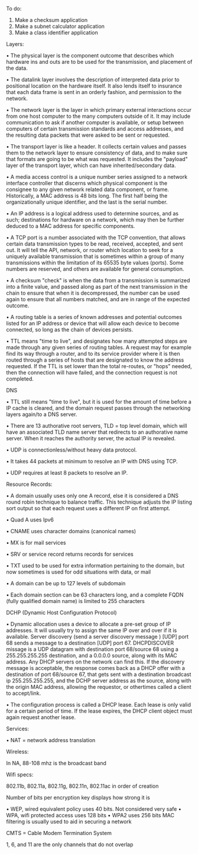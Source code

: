 To do:

1. Make a checksum application
2. Make a subnet calculator application
3. Make a class identifier application

Layers:

• The physical layer is the component outcome that describes which hardware ins and outs are to be used for the transmission, and placement of the data.

• The datalink layer involves the description of interpreted data prior to positional location on the hardware itself. It also lends itself to insurance that each data frame is sent in an orderly fashion, and permission to the network.

• The network layer is the layer in which primary external interactions occur from one host computer to the many computers outside of it. It may include communication to ask if another computer is available, or setup between computers of certain transmission standards and access addresses, and the resulting data packets that were asked to be sent or requested.

•  The transport layer is like a header. It collects certain values and passes them to the network layer to ensure consistency of data, and to make sure that formats are going to be what was requested. It includes the "payload" layer of the transport layer, which can have inherited/secondary data.

•  A media access control is a unique number series assigned to a network interface controller that discerns which physical component is the consignee to any given network related data component, or frame. Historically, a MAC address is 48 bits long. The first half being the organizationally unique identifier, and the last is the serial number.

• An IP address is a logical address used to determine sources, and as such; destinations for hardware on a network, which may then be further deduced to a MAC address for specific components.

• A TCP port is a number associated with the TCP convention, that allows certain data transmission types to be read, received, accepted, and sent out. It will tell the API, network, or router which location to seek for a uniquely available transmission that is sometimes within a group of many transmissions within the limitation of its 65535 byte values (ports). Some numbers are reserved, and others are available for general consumption.

• A checksum "check" is when the data from a transmission is summarized into a finite value, and passed along as part of the next transmission in the chain to ensure that when it is decompressed, the number can be used again to ensure that all numbers matched, and are in range of the expected outcome.

• A routing table is a series of known addresses and potential outcomes listed for an IP address or device that will allow each device to become connected, so long as the chain of devices persists.

• TTL means "time to live", and designates how many attempted steps are made through any given series of routing tables. A request may for example find its way through a router, and to its service provider where it is then routed through a series of hosts that are designated to know the address requested. If the TTL is set lower than the total re-routes, or "hops" needed, then the connection will have failed, and the connection request is not completed.

DNS

• TTL still means "time to live", but it is used for the amount of time before a IP cache is cleared, and the domain request passes through the networking layers again/to a DNS server.

• There are 13 authorative root servers, TLD = top level domain, which will have an associated TLD name server that redirects to an authorative name server. When it reaches the authority server, the actual IP is revealed.

• UDP is connectionless/without heavy data protocol.

• It takes 44 packets at minimum to resolve an IP with DNS using TCP.

• UDP requires at least 8 packets to resolve an IP.

Resource Records:

• A domain usually uses only one A record, else it is considered a DNS round robin technique to balance traffic. This technique adjusts the IP listing sort output so that each request uses a different IP on first attempt.

• Quad A uses Ipv6

• CNAME uses character domains (canonical names)

• MX is for mail services

• SRV or service record returns records for services

• TXT used to be used for extra information pertaining to the domain, but now sometimes is used for odd situations with data, or mail

• A domain can be up to 127 levels of subdomain

• Each domain section can be 63 characters long, and a complete FQDN (fully qualified domain name) is limited to 255 characters

DCHP (Dynamic Host Configuration Protocol)

• Dynamic allocation uses a device to allocate a pre-set group of IP addresses. It will usually try to assign the same IP over and over if it is available. Server discovery (send a server discovery message ) [UDP] port 68 sends a message to a destination [UDP] port 67. DHCPDISCOVER missage is a UDP datagram with destination port 68/source 68 using a 255.255.255.255 destination, and a 0.0.0.0 source, along with its MAC address. Any DHCP servers on the network can find this. If the discovery message is acceptable, the response comes back as a DHCP offer with a destination of port 68/source 67, that gets sent with a destination broadcast ip 255.255.255.255, and the DCHP server address as the source, along with the origin MAC address, allowing the requestor, or othertimes called a client to accept/link.

• The configuration process is called a DHCP lease. Each lease is only valid for a certain period of time. If the lease expires, the DHCP client object must again request another lease.

Services:

• NAT = network address translation

Wireless:

In NA, 88-108 mhz is the broadcast band

Wifi specs:

802.11b, 802.11a, 802.11g, 802.11n, 802.11ac in order of creation

Number of bits per encryption key displays how strong it is

• WEP, wired equivalent policy uses 40 bits. Not considered very safe
• WPA, wifi protected access uses 128 bits
• WPA2 uses 256 bits
MAC filtering is usually used to aid in securing a network

CMTS = Cable Modem Termination System

1, 6, and 11 are the only channels that do not overlap


